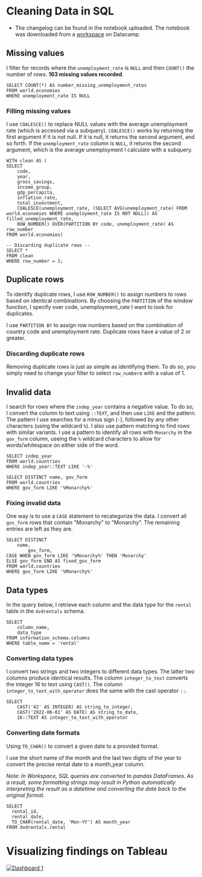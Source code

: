 # Cleaning Data in SQL
- The changelog can be found in the notebook uploaded. The notebook was downloaded from a [workspace](https://app.datacamp.com/workspace/w/b0bcb8ab-dc5b-45f8-a660-5c52890c5bec/edit) on Datacamp.
## Missing values
I filter for records where the `unemployment_rate` is `NULL` and then `COUNT()` the number of rows. **163 missing values recorded**.
  
```-- Identifying missing data --
SELECT COUNT(*) AS number_missing_unemployment_rates
FROM world.economies
WHERE unemployment_rate IS NULL
```
### Filling missing values
I use `COALESCE()` to replace NULL values with the average unemployment rate (which is accessed via a subquery). `COALESCE()` works by returning the first argument if it is not null. If it is null, it returns the second argument, and so forth. If the `unemployment_rate` column is `NULL`, it returns the second argument, which is the average unemployment I calculate with a subquery.
```-- Filling missing values --
WITH clean AS (
SELECT
	code,
	year,
	gross_savings,
	income_group,
	gdp_percapita,
	inflation_rate,
	total_investment,
	COALESCE(unemployment_rate, (SELECT AVG(unemployment_rate) FROM world.economies WHERE unemployment_rate IS NOT NULL)) AS filled_unemployment_rate,
	ROW_NUMBER() OVER(PARTITION BY code, unemployment_rate) AS row_number
FROM world.economies)

-- Discarding duplicate rows --
SELECT *
FROM clean
WHERE row_number = 1;
```
## Duplicate rows
To identify duplicate rows, I use `ROW_NUMBER()` to assign numbers to rows based on identical combinations. By choosing the `PARTITION` of the window function, I specify over code, unemployment_rate I want to look for duplicates.

I use `PARTITION BY` to assign row numbers based on the combination of country code and unemployment rate. Duplicate rows have a value of 2 or greater.
### Discarding duplicate rows
Removing duplicate rows is just as simple as identifying them. To do so, you simply need to change your filter to select `row_number`s with a value of 1.

## Invalid data
I search for rows where the `indep_year` contains a negative value. To do so, I convert the column to text using `::TEXT`, and then use `LIKE` and the pattern. The pattern I use searches for a minus sign (`-`), followed by any other characters (using the wildcard `%`). I also use pattern matching to find rows with similar variants. I use a pattern to identify all rows with `Monarchy` in the `gov_form` column, useing the `%` wildcard characters to allow for words/whitespace on either side of the word.
```
SELECT indep_year
FROM world.countries
WHERE indep_year::TEXT LIKE '-%'
```
```
SELECT DISTINCT name, gov_form
FROM world.countries
WHERE gov_form LIKE '%Monarchy%'
```
### Fixing invalid data
One way is to use a `CASE` statement to recategorize the data. I convert all `gov_form` rows that contain "Monarchy" to "Monarchy". The remaining entries are left as they are.
```
SELECT DISTINCT 
	name, 
    	gov_form,
CASE WHEN gov_form LIKE '%Monarchy%' THEN 'Monarchy' 
ELSE gov_form END AS fixed_gov_form
FROM world.countries
WHERE gov_form LIKE '%Monarchy%'
```
## Data types
In the query below, I retrieve each column and the data type for the `rental` table in the `dvdrentals` schema.
```
SELECT 
	column_name,
	data_type
FROM information_schema.columns
WHERE table_name = 'rental'
```
### Converting data types
I convert two strings and two integers to different data types. The latter two columns produce identical results. The column `integer_to_text` converts the integer 16 to text using `CAST()`. The column `integer_to_text_with_operator` does the same with the cast operator `::`.
```
SELECT
	CAST('42' AS INTEGER) AS string_to_integer,
	CAST('2022-06-01' AS DATE) AS string_to_date,
	16::TEXT AS integer_to_text_with_operator
```
### Converting date formats
Using `TO_CHAR()` to convert a given date to a provided format.

I use the short name of the month and the last two digits of the year to convert the precise rental date to a month_year column.

_Note: In Workspace, SQL queries are converted to pandas DataFrames. As a result, some formatting strings may result in Python automatically interpreting the result as a datetime and converting the date back to the original format._
```
SELECT 
  rental_id, 
  rental_date, 
  TO_CHAR(rental_date, 'Mon-YY') AS month_year
FROM dvdrentals.rental
```



# Visualizing findings on Tableau
<div class='tableauPlaceholder' id='viz1713451852391' style='position: relative'><noscript><a href='#'><img alt='Dashboard 1 ' src='https:&#47;&#47;public.tableau.com&#47;static&#47;images&#47;Ec&#47;Economies_17134501777760&#47;Dashboard1&#47;1_rss.png' style='border: none' /></a></noscript><object class='tableauViz'  style='display:none;'><param name='host_url' value='https%3A%2F%2Fpublic.tableau.com%2F' /> <param name='embed_code_version' value='3' /> <param name='site_root' value='' /><param name='name' value='Economies_17134501777760&#47;Dashboard1' /><param name='tabs' value='no' /><param name='toolbar' value='yes' /><param name='static_image' value='https:&#47;&#47;public.tableau.com&#47;static&#47;images&#47;Ec&#47;Economies_17134501777760&#47;Dashboard1&#47;1.png' /> <param name='animate_transition' value='yes' /><param name='display_static_image' value='yes' /><param name='display_spinner' value='yes' /><param name='display_overlay' value='yes' /><param name='display_count' value='yes' /><param name='language' value='en-GB' /></object></div>                

